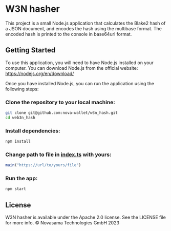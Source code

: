 # W3N hasher

This project is a small Node.js application that calculates the Blake2 hash of a JSON document, and encodes the hash using the multibase format. The encoded hash is printed to the console in base64url format.


## Getting Started

To use this application, you will need to have Node.js installed on your computer. You can download Node.js from the official website: https://nodejs.org/en/download/

Once you have installed Node.js, you can run the application using the following steps:

### Clone the repository to your local machine:

```bash
git clone git@github.com:nova-wallet/w3n_hash.git
cd web3n_hash
```

### Install dependencies:

```bash
npm install
```

### Change path to file in [index.ts](./index.ts) with yours:

```javascript
main("https://url/to/yours/file")
```

### Run the app:

```bash
npm start
```


## License
W3N hasher is available under the Apache 2.0 license. See the LICENSE file for more info.
© Novasama Technologies GmbH 2023